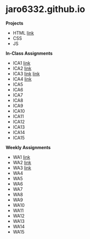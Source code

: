 # jaro6332.github.io

**Projects**

- HTML
[link](https://jaro6332.github.io/html-midterm/page5.html)
- CSS
- JS

**In-Class Assignments**

+ ICA1
[link](https://docs.google.com/document/d/1VB_eqLuwVdaujKZGRkdL4vsw-Nz9pakmALGjccE1lp0/edit?usp=sharing)
+ ICA2
[link](https://docs.google.com/document/d/14iRgo6KXKSa0eSnbcZ2VC96pv6R9u-Qvh910QJ8Io3o/edit?usp=share_link)
+ ICA3
[link](https://jaro6332.github.io/ica/ica3a.html)
[link](https://jaro6332.github.io/ica3-part2/ica3b.html)
+ ICA4
[link](https://jaro6332.github.io/ica/ica4.html)
+ ICA5
+ ICA6
+ ICA7
+ ICA8
+ ICA9
+ ICA10
+ ICA11
+ ICA12
+ ICA13
+ ICA14
+ ICA15

**Weekly Assignments**

- WA1
[link](https://jaro6332.github.io/wa/wa1.html)
- WA2
[link](http://jaro6332.github.io/wa/wa2.html)
- WA3
[link](http://jaro6332.github.io/wa/wa3.html)
- WA4
- WA5
- WA6
- WA7
- WA8
- WA9
- WA10
- WA11
- WA12
- WA13
- WA14
- WA15

